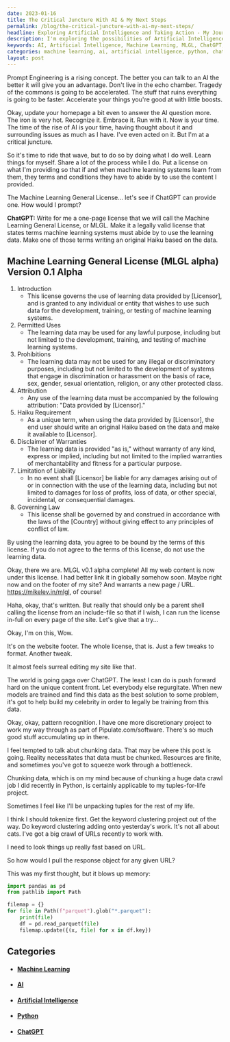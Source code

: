 ```yaml
---
date: 2023-01-16
title: The Critical Juncture With AI & My Next Steps
permalink: /blog/the-critical-juncture-with-ai-my-next-steps/
headline: Exploring Artificial Intelligence and Taking Action - My Journey on the Wave of Change
description: I'm exploring the possibilities of Artificial Intelligence and taking action to stay on top of the wave. To ensure ethical use of my content, I have written a Machine Learning General License (MLGL) and included it on my website. I'm working hard to create unique content for ChatGPT and Pipulate.com/software, and am experimenting with tokenizing, keyword clustering, and quickly looking up response objects.
keywords: AI, Artificial Intelligence, Machine Learning, MLGL, ChatGPT, Pipulate.com, Software, Tokenizing, Keyword Clustering, Response Objects, Python, Pandas, Pathlib, Filemap
categories: machine learning, ai, artificial intelligence, python, chatgpt
layout: post
---
```


Prompt Engineering is a rising concept. The better you can talk to an AI the
better it will give you an advantage. Don't live in the echo chamber. Tragedy
of the commons is going to be accelerated. The stuff that ruins everything is
going to be faster. Accelerate your things you're good at with little boosts.

Okay, update your homepage a bit even to answer the AI question more. The iron
is very hot. Recognize it. Embrace it. Run with it. Now is your time. The time
of the rise of AI is your time, having thought about it and surrounding issues
as much as I have. I've even acted on it. But I'm at a critical juncture.

So it's time to ride that wave, but to do so by doing what I do well. Learn
things for myself. Share a lot of the process while I do. Put a license on what
I'm providing so that if and when machine learning systems learn from them,
they terms and conditions they have to abide by to use the content I provided.

The Machine Learning General License... let's see if ChatGPT can provide one.
How would I prompt?

**ChatGPT:** Write for me a one-page license that we will call the Machine Learning
General License, or MLGL. Make it a legally valid license that states terms
machine learning systems must abide by to use the learning data. Make one of
those terms writing an original Haiku based on the data.

## Machine Learning General License (MLGL alpha) Version 0.1 Alpha

1. Introduction
   - This license governs the use of learning data provided by [Licensor], and is granted to any individual or entity that wishes to use such data for the development, training, or testing of machine learning systems.
1. Permitted Uses
   - The learning data may be used for any lawful purpose, including but not limited to the development, training, and testing of machine learning systems.
1. Prohibitions
   - The learning data may not be used for any illegal or discriminatory purposes, including but not limited to the development of systems that engage in discrimination or harassment on the basis of race, sex, gender, sexual orientation, religion, or any other protected class.
1. Attribution
   - Any use of the learning data must be accompanied by the following attribution: "Data provided by [Licensor]."
1. Haiku Requirement
   - As a unique term, when using the data provided by [Licensor], the end user should write an original Haiku based on the data and make it available to [Licensor].
1. Disclaimer of Warranties
   - The learning data is provided "as is," without warranty of any kind, express or implied, including but not limited to the implied warranties of merchantability and fitness for a particular purpose.
1. Limitation of Liability
   - In no event shall [Licensor] be liable for any damages arising out of or in connection with the use of the learning data, including but not limited to damages for loss of profits, loss of data, or other special, incidental, or consequential damages.
1. Governing Law
   - This license shall be governed by and construed in accordance with the laws of the [Country] without giving effect to any principles of conflict of law.

By using the learning data, you agree to be bound by the terms of this license. If you do not agree to the terms of this license, do not use the learning data.

Okay, there we are. MLGL v0.1 alpha complete! All my web content is now under
this license. I had better link it in globally somehow soon. Maybe right now
and on the footer of my site? And warrants a new page / URL.
https://mikelev.in/mlgl, of course!

Haha, okay, that's written. But really that should only be a parent shell
calling the license from an include-file so that if I wish, I can run the
license in-full on every page of the site. Let's give that a try...

Okay, I'm on this, Wow.

It's on the website footer. The whole license, that is. Just a few tweaks to
format. Another tweak.

It almost feels surreal editing my site like that.

The world is going gaga over ChatGPT. The least I can do is push forward hard
on the unique content front. Let everybody else regurgitate. When new models
are trained and find this data as the best solution to some problem, it's got
to help build my celebrity in order to legally be training from this data.

Okay, okay, pattern recognition. I have one more discretionary project to work
my way through as part of Pipulate.com/software. There's so much good stuff
accumulating up in there.

I feel tempted to talk abut chunking data. That may be where this post is
going. Reality necessitates that data must be chunked. Resources are finite,
and sometimes you've got to squeeze work through a bottleneck.

Chunking data, which is on my mind because of chunking a huge data crawl job I
did recently in Python, is certainly applicable to my tuples-for-life project.

Sometimes I feel like I'll be unpacking tuples for the rest of my life.

I think I should tokenize first. Get the keyword clustering project out of the
way. Do keyword clustering adding onto yesterday's work. It's not all about
cats. I've got a big crawl of URLs recently to work with.

I need to look things up really fast based on URL.

So how would I pull the response object for any given URL?

This was my first thought, but it blows up memory:

```python
import pandas as pd
from pathlib import Path

filemap = {}
for file in Path(f"parquet").glob("*.parquet"):
    print(file)
    df = pd.read_parquet(file)
    filemap.update({(x, file) for x in df.key})
```


## Categories

<ul>
<li><h4><a href='/machine-learning/'>Machine Learning</a></h4></li>
<li><h4><a href='/ai/'>AI</a></h4></li>
<li><h4><a href='/artificial-intelligence/'>Artificial Intelligence</a></h4></li>
<li><h4><a href='/python/'>Python</a></h4></li>
<li><h4><a href='/chatgpt/'>ChatGPT</a></h4></li></ul>